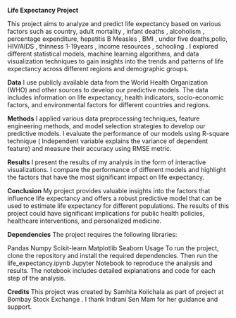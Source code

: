 **Life Expectancy Project**

This project aims to analyze and predict life expectancy based on various factors such as country, adult mortality , infant deaths , alcoholism , percentage expenditure, hepatitis B Measles , BMI , under five deaths,polio, HIV/AIDS , thinness 1-19years , income resources , schooling . I explored different statistical models, machine learning algorithms, and data visualization techniques to gain insights into the trends and patterns of life expectancy across different regions and demographic groups.

**Data**
I use publicly available data from the World Health Organization (WHO) and other sources to develop our predictive models. The data includes information on life expectancy, health indicators, socio-economic factors, and environmental factors for different countries and regions.

**Methods**
I applied various data preprocessing techniques, feature engineering methods, and model selection strategies to develop our predictive models. I evaluate the performance of our models using R-square  technique ( Independent variable explains the variance of dependent feature)  and measure their accuracy using RMSE metric.

**Results**
I present the results of my analysis in the form of  interactive visualizations. I compare the performance of different models and highlight the factors that have the most significant impact on life expectancy.

**Conclusion**
My project provides valuable insights into the factors that influence life expectancy and offers a robust predictive model that can be used to estimate life expectancy for different populations. The results of this project could have significant implications for public health policies, healthcare interventions, and personalized medicine.

**Dependencies**
The project requires the following libraries:

Pandas
Numpy
Scikit-learn
Matplotlib
Seaborn
Usage
To run the project, clone the repository and install the required dependencies. Then run the life_expectancy.ipynb Jupyter Notebook to reproduce the analysis and results. The notebook includes detailed explanations and code for each step of the analysis.

**Credits**
This project was created by Samhita Kolichala  as part of project at Bombay Stock Exchange . I thank Indrani Sen Mam for her guidance and support.
